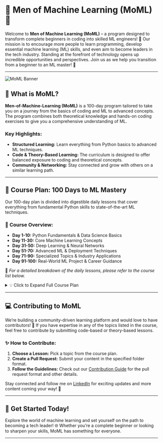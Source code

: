 # 🌟 **Men of Machine Learning (MoML)** 🌟

Welcome to **Men of Machine Learning (MoML)** – a program designed to transform complete beginners in coding into skilled ML engineers! 🚀 Our mission is to encourage more people to learn programming, develop essential machine learning (ML) skills, and even aim to become leaders in the tech industry. Standing at the forefront of technology opens up incredible opportunities and perspectives. Join us as we help you transition from a beginner to an ML master! 💪

---

![MoML Banner](https://raw.githubusercontent.com/zulqarnainalipk/MOML/main/Additional%20Files/moml.jpg)


## 🎯 **What is MoML?**

**Men-of-Machine-Learning (MoML)** is a 100-day program tailored to take you on a journey from the basics of coding and ML to advanced concepts. The program combines both theoretical knowledge and hands-on coding exercises to give you a comprehensive understanding of ML.

### Key Highlights:
- **Structured Learning:** Learn everything from Python basics to advanced ML techniques.
- **Code & Theory-Based Learning:** The curriculum is designed to offer balanced exposure to coding and theoretical concepts.
- **Community & Networking:** Stay connected and grow with others on a similar learning path.

---

## 🚀 **Course Plan: 100 Days to ML Mastery**

Our 100-day plan is divided into digestible daily lessons that cover everything from fundamental Python skills to state-of-the-art ML techniques. 

### 📅 **Course Overview:**

- **Day 1-10:** Python Fundamentals & Data Science Basics  
- **Day 11-30:** Core Machine Learning Concepts  
- **Day 31-50:** Deep Learning & Neural Networks  
- **Day 51-70:** Advanced ML & Deployment Techniques  
- **Day 71-90:** Specialized Topics & Industry Applications  
- **Day 91-100:** Real-World ML Project & Career Guidance  

🎯 *For a detailed breakdown of the daily lessons, please refer to the course list below.*

<details>
  <summary>💡 Click to Expand Full Course Plan</summary>
  

---

**Men of Machine Learning (MoML): 100-Day Course Plan**

**Day 1:** Introduction to Machine Learning and AI  
**Day 2:** Python for Data Science – Basics and Installation  
**Day 3:** Python Programming Essentials – Data Types, Variables, and Control Flow  
**Day 4:** Python Programming – Functions, Loops, and Libraries  
**Day 5:** Data Structures in Python – Lists, Tuples, Dictionaries, and Sets  
**Day 6:** Numpy for Numerical Computation  
**Day 7:** Pandas for Data Manipulation  
**Day 8:** Data Visualization with Matplotlib and Seaborn  
**Day 9:** Introduction to Machine Learning Algorithms  
**Day 10:** Types of Machine Learning – Supervised vs. Unsupervised Learning  
**Day 11:** Data Preprocessing and Cleaning Techniques  
**Day 12:** Feature Scaling and Selection  
**Day 13:** Introduction to Regression Models  
**Day 14:** Simple Linear Regression  
**Day 15:** Multiple Linear Regression  
**Day 16:** Polynomial Regression  
**Day 17:** Introduction to Classification Models  
**Day 18:** Logistic Regression  
**Day 19:** Decision Trees for Classification  
**Day 20:** Random Forest Classification  
**Day 21:** Support Vector Machines (SVM)  
**Day 22:** K-Nearest Neighbors (KNN)  
**Day 23:** Naive Bayes Algorithm  
**Day 24:** Introduction to Clustering  
**Day 25:** K-Means Clustering  
**Day 26:** Hierarchical Clustering  
**Day 27:** Dimensionality Reduction with PCA  
**Day 28:** Model Evaluation Metrics – Accuracy, Precision, Recall  
**Day 29:** Cross-Validation Techniques  
**Day 30:** Introduction to Deep Learning  
**Day 31:** Artificial Neural Networks (ANN) Fundamentals  
**Day 32:** Building a Neural Network in Python  
**Day 33:** Training Neural Networks – Gradient Descent and Backpropagation  
**Day 34:** Introduction to Convolutional Neural Networks (CNN)  
**Day 35:** Implementing CNN for Image Classification  
**Day 36:** Data Augmentation and Regularization in CNNs  
**Day 37:** Introduction to Recurrent Neural Networks (RNN)  
**Day 38:** Implementing RNN for Sequential Data  
**Day 39:** Long Short-Term Memory (LSTM) Networks  
**Day 40:** Gated Recurrent Units (GRU)  
**Day 41:** Time Series Forecasting with LSTMs  
**Day 42:** Introduction to Transfer Learning  
**Day 43:** Fine-Tuning Pretrained Models  
**Day 44:** Generative Adversarial Networks (GANs)  
**Day 45:** Introduction to Reinforcement Learning  
**Day 46:** Markov Decision Processes (MDP)  
**Day 47:** Q-Learning and Deep Q-Networks (DQN)  
**Day 48:** Natural Language Processing (NLP) Fundamentals  
**Day 49:** Text Preprocessing Techniques  
**Day 50:** Implementing Sentiment Analysis  
**Day 51:** Introduction to Word Embeddings  
**Day 52:** Word2Vec and GloVe Models  
**Day 53:** Sequence-to-Sequence Models  
**Day 54:** Transformers and Attention Mechanisms  
**Day 55:** Building a Chatbot with NLP  
**Day 56:** Introduction to Cloud ML Services  
**Day 57:** Deploying ML Models with Flask and FastAPI  
**Day 58:** Model Deployment on AWS/GCP  
**Day 59:** Introduction to Model Interpretability  
**Day 60:** SHAP and LIME for Model Explanation  
**Day 61:** Bias and Fairness in Machine Learning  
**Day 62:** Hyperparameter Tuning with Grid Search and Random Search  
**Day 63:** Introduction to AutoML  
**Day 64:** Building Pipelines with Scikit-Learn  
**Day 65:** Feature Engineering Techniques  
**Day 66:** Advanced Data Wrangling with Pandas  
**Day 67:** Building Custom Data Pipelines  
**Day 68:** Introduction to Big Data and Spark  
**Day 69:** PySpark for Data Processing  
**Day 70:** Machine Learning with Apache Spark  
**Day 71:** Introduction to MLOps and CI/CD  
**Day 72:** Version Control for ML Models with DVC  
**Day 73:** Building End-to-End ML Systems  
**Day 74:** Introduction to Explainable AI (XAI)  
**Day 75:** Case Studies on ML in Industry  
**Day 76:** Introduction to Advanced Deep Learning Architectures  
**Day 77:** Understanding Autoencoders  
**Day 78:** Variational Autoencoders (VAEs)  
**Day 79:** Advanced GAN Techniques  
**Day 80:** Semi-Supervised and Self-Supervised Learning  
**Day 81:** Multi-Task Learning  
**Day 82:** Zero-Shot and Few-Shot Learning  
**Day 83:** Meta-Learning  
**Day 84:** Introduction to Federated Learning  
**Day 85:** Distributed Training Techniques  
**Day 86:** Advanced Optimization Algorithms  
**Day 87:** Advanced NLP Techniques – BERT, GPT  
**Day 88:** Advanced Reinforcement Learning – PPO, A3C  
**Day 89:** Advanced Time Series Analysis  
**Day 90:** Anomaly Detection in ML  
**Day 91:** Introduction to Graph Neural Networks (GNNs)  
**Day 92:** Implementing Graph Neural Networks  
**Day 93:** Building Recommender Systems  
**Day 94:** Introduction to Quantum Machine Learning  
**Day 95:** Real-World ML Project – Problem Formulation and Data Collection  
**Day 96:** Real-World ML Project – Feature Engineering and Model Selection  
**Day 97:** Real-World ML Project – Model Training and Tuning  
**Day 98:** Real-World ML Project – Model Deployment  
**Day 99:** Real-World ML Project – Monitoring and Maintenance  
**Day 100:** Conclusion and Career Guidance in ML


</details>

---

## 💻 **Contributing to MoML**

We’re building a community-driven learning platform and would love to have contributors! 🤝 If you have expertise in any of the topics listed in the course, feel free to contribute by submitting code-based or theory-based lessons.

### ✨ How to Contribute:
1. **Choose a Lesson:** Pick a topic from the course plan.
2. **Create a Pull Request:** Submit your content in the specified folder format.
3. **Follow the Guidelines:** Check out our [Contribution Guide](#) for the pull request format and other details.

Stay connected and follow me on [LinkedIn](https://www.linkedin.com/in/zulqarnainalipk/) for exciting updates and more content coming your way! 🙌

---

## 🚀 **Get Started Today!**

Explore the world of machine learning and set yourself on the path to becoming a tech leader! 🌐 Whether you’re a complete beginner or looking to sharpen your skills, MoML has something for everyone.

---

